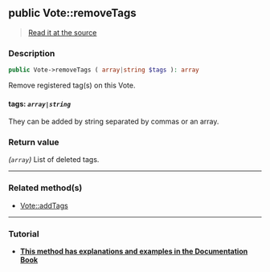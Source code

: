## public Vote::removeTags

> [Read it at the source](https://github.com/julien-boudry/Condorcet/blob/master/src/Vote.php#L659)

### Description    

```php
public Vote->removeTags ( array|string $tags ): array
```

Remove registered tag(s) on this Vote.
    

#### **tags:** *`array|string`*   
They can be added by string separated by commas or an array.    


### Return value   

*(`array`)* List of deleted tags.


---------------------------------------

### Related method(s)      

* [Vote::addTags](/Docs/ApiReferences/Vote%20Class/Vote--addTags.md)    

---------------------------------------

### Tutorial

* **[This method has explanations and examples in the Documentation Book](https://www.condorcet.io/3.AsPhpLibrary/5.Votes/2.VotesTags)**    
